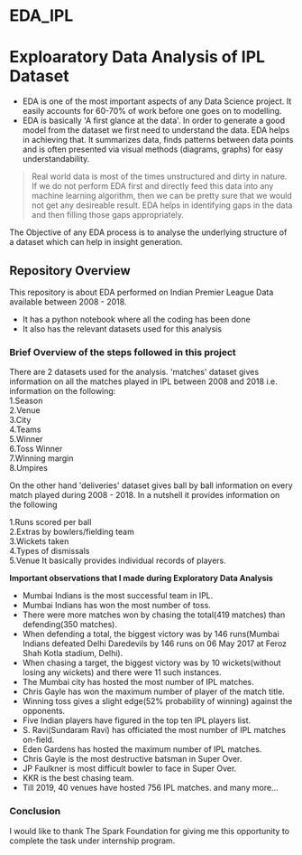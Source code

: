 
# EDA_IPL

# Exploaratory Data Analysis of IPL Dataset
- EDA is one of the most important aspects of any Data Science project. It easily accounts for 60-70% of work before one goes on to modelling.
- EDA is basically 'A first glance at the data'. In order to generate a good model from the dataset we first need to understand the data. EDA helps in achieving that. It summarizes data, finds patterns between data points and is often presented via visual methods (diagrams, graphs) for easy understandability.
> Real world data is most of the times unstructured and dirty in nature. If we do not perform EDA first and directly feed this data into any machine learning algorithm, then we can be pretty sure that we would not get any desireable result. EDA helps in identifying gaps in the data and then filling those gaps appropriately.

The Objective of any EDA process is to analyse the underlying structure of a dataset which can help in insight generation.

## Repository Overview
This repository is about EDA performed on Indian Premier League Data available between 2008 - 2018.

- It has a python notebook where all the coding has been done
- It also has the relevant datasets used for this analysis
### Brief Overview of the steps followed in this project
There are 2 datasets used for the analysis. 'matches' dataset gives information on all the matches played in IPL between 2008 and 2018 i.e. information on the following:\
1.Season\
2.Venue\
3.City\
4.Teams\
5.Winner\
6.Toss Winner\
7.Winning margin\
8.Umpires


On the other hand 'deliveries' dataset gives ball by ball information on every match played during 2008 - 2018. In a nutshell it provides information on the following

1.Runs scored per ball\
2.Extras by bowlers/fielding team\
3.Wickets taken\
4.Types of dismissals\
5.Venue
It basically provides individual records of players.

**Important observations that I made during Exploratory Data Analysis**
- Mumbai Indians is the most successful team in IPL.
- Mumbai Indians has won the most number of toss.
- There were more matches won by chasing the total(419 matches) than defending(350 matches).
- When defending a total, the biggest victory was by 146 runs(Mumbai Indians defeated Delhi Daredevils by 146 runs on 06 May 2017 at Feroz Shah Kotla stadium, Delhi).
- When chasing a target, the biggest victory was by 10 wickets(without losing any wickets) and there were 11 such instances.
- The Mumbai city has hosted the most number of IPL matches.
- Chris Gayle has won the maximum number of player of the match title.
- Winning toss gives a slight edge(52% probability of winning) against the opponents.
- Five Indian players have figured in the top ten IPL players list.
- S. Ravi(Sundaram Ravi) has officiated the most number of IPL matches on-field.
- Eden Gardens has hosted the maximum number of IPL matches.
- Chris Gayle is the most destructive batsman in Super Over.
- JP Faulkner is most difficult bowler to face in Super Over.
- KKR is the best chasing team.
- Till 2019, 40 venues have hosted 756 IPL matches.
and many more...
### Conclusion

I would like to thank The Spark Foundation for giving me this opportunity to complete the task under internship program.
